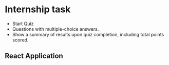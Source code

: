 # Internship task

- Start Quiz
- Questions with multiple-choice answers.
- Show a summary of results upon quiz completion, including total points scored.

## React Application
